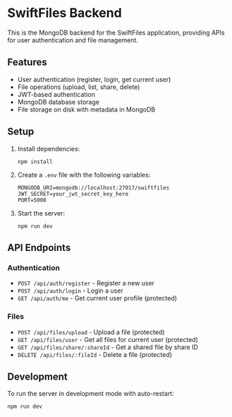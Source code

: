 # SwiftFiles Backend

This is the MongoDB backend for the SwiftFiles application, providing APIs for user authentication and file management.

## Features

- User authentication (register, login, get current user)
- File operations (upload, list, share, delete)
- JWT-based authentication
- MongoDB database storage
- File storage on disk with metadata in MongoDB

## Setup

1. Install dependencies:
   ```
   npm install
   ```

2. Create a `.env` file with the following variables:
   ```
   MONGODB_URI=mongodb://localhost:27017/swiftfiles
   JWT_SECRET=your_jwt_secret_key_here
   PORT=5000
   ```

3. Start the server:
   ```
   npm run dev
   ```

## API Endpoints

### Authentication

- `POST /api/auth/register` - Register a new user
- `POST /api/auth/login` - Login a user
- `GET /api/auth/me` - Get current user profile (protected)

### Files

- `POST /api/files/upload` - Upload a file (protected)
- `GET /api/files/user` - Get all files for current user (protected)
- `GET /api/files/share/:shareId` - Get a shared file by share ID
- `DELETE /api/files/:fileId` - Delete a file (protected)

## Development

To run the server in development mode with auto-restart:

```
npm run dev
``` 